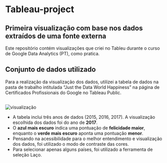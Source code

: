 # Tableau-project
## Primeira visualização com base nos dados extraídos de uma fonte externa
Este repositório contém visualizações que criei no Tableu durante o curso de Google Data Analytics (PT), como pratica.
## Conjunto de dados utilizado
Para a realização da visualização dos dados, utilizei a tabela de dados na pasta de trabalho intitulada “Just the Data World Happiness” na página de Certificados Profissionais do Google no Tableau Public.
##
![visualização](https://github.com/myllenammartins/Tableau-project/assets/99662544/b1ce9ad3-3f31-46d2-bb38-098a6d93b2c9)
- A tabela inclui três anos de dados (2015, 2016, 2017). A visualização escolhida dos dados foi do ano de **2017**.
- O **azul mais escuro** indica uma pontuação de **felicidade maior**, enquanto o **verde mais escuro** aponta uma pontuação **menor**.
- Pensando na acessibilidade para o melhor entendimento e visualização dos dados, foi utilizado o modo de contraste das cores.
- Para selecionar apenas alguns países, foi utilizado a ferramenta de seleção Laço.
